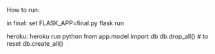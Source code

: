 How to run:

in final:
set FLASK_APP=final.py
flask run

heroku:
heroku run python
from app.model import db
db.drop_all()  # to reset
db.create_all()